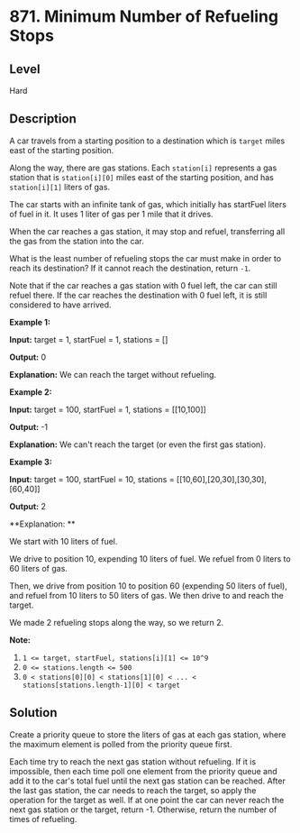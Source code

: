 # 871. Minimum Number of Refueling Stops
## Level
Hard

## Description
A car travels from a starting position to a destination which is `target` miles east of the starting position.

Along the way, there are gas stations. Each `station[i]` represents a gas station that is `station[i][0]` miles east of the starting position, and has `station[i][1]` liters of gas.

The car starts with an infinite tank of gas, which initially has startFuel liters of fuel in it. It uses 1 liter of gas per 1 mile that it drives.

When the car reaches a gas station, it may stop and refuel, transferring all the gas from the station into the car.

What is the least number of refueling stops the car must make in order to reach its destination? If it cannot reach the destination, return `-1`.

Note that if the car reaches a gas station with 0 fuel left, the car can still refuel there. If the car reaches the destination with 0 fuel left, it is still considered to have arrived.

**Example 1:**

**Input:** target = 1, startFuel = 1, stations = []

**Output:** 0

**Explanation:** We can reach the target without refueling.

**Example 2:**

**Input:** target = 100, startFuel = 1, stations = [[10,100]]

**Output:** -1

**Explanation:** We can't reach the target (or even the first gas station).

**Example 3:**

**Input:** target = 100, startFuel = 10, stations = [[10,60],[20,30],[30,30],[60,40]]

**Output:** 2

**Explanation: **

We start with 10 liters of fuel.

We drive to position 10, expending 10 liters of fuel. We refuel from 0 liters to 60 liters of gas.

Then, we drive from position 10 to position 60 (expending 50 liters of fuel), and refuel from 10 liters to 50 liters of gas. We then drive to and reach the target.

We made 2 refueling stops along the way, so we return 2.

**Note:**

1. `1 <= target, startFuel, stations[i][1] <= 10^9`
2. `0 <= stations.length <= 500`
3. `0 < stations[0][0] < stations[1][0] < ... < stations[stations.length-1][0] < target`

## Solution
Create a priority queue to store the liters of gas at each gas station, where the maximum element is polled from the priority queue first.

Each time try to reach the next gas station without refueling. If it is impossible, then each time poll one element from the priority queue and add it to the car's total fuel until the next gas station can be reached. After the last gas station, the car needs to reach the target, so apply the operation for the target as well. If at one point the car can never reach the next gas station or the target, return -1. Otherwise, return the number of times of refueling.
